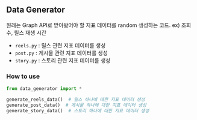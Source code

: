 ## Data Generator

원래는 Graph API로 받아왔어야 할 지표 데이터를 random 생성하는 코드.
ex) 조회수, 릴스 재생 시간

* `reels.py` : 릴스 관련 지표 데이터를 생성
* `post.py` : 게시물 관련 지표 데이터를 생성
* `story.py` : 스토리 관련 지표 데이터를 생성

### How to use
```python
from data_generator import *

generate_reels_data()  # 릴스 하나에 대한 지표 데이터 생성
generate_post_data()  # 게시물 하나에 대한 지표 데이터 생성
generate_story_data()  # 스토리 하나에 대한 지표 데이터 생성
```